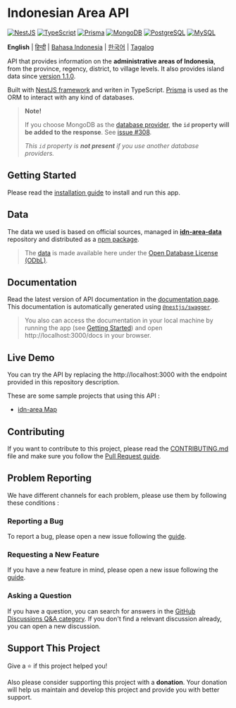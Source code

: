 <h1 align="">Indonesian Area API</h1>

<p>
  <a href="https://nestjs.com"><img alt="NestJS" src="https://img.shields.io/badge/-NestJS-ea2845?style=flat-square&logo=nestjs&logoColor=white" /></a>
  <a href="https://www.typescriptlang.org"><img alt="TypeScript" src="https://img.shields.io/badge/-TypeScript-007ACC?style=flat-square&logo=typescript&logoColor=white" /></a>
  <a href="https://www.prisma.io"><img alt="Prisma" src="https://img.shields.io/badge/-Prisma-1B222D?style=flat-square&logo=prisma&logoColor=white" /></a>
  <a href="https://www.mongodb.com"><img alt="MongoDB" src="https://img.shields.io/badge/-MongoDB-47A248?style=flat-square&logo=mongodb&logoColor=white" /></a>
  <a href="https://www.postgresql.org"><img alt="PostgreSQL" src="https://img.shields.io/badge/-PostgreSQL-657991?style=flat-square&logo=postgresql&logoColor=white" /></a>
  <a href="https://www.mysql.com"><img alt="MySQL" src="https://img.shields.io/badge/-MySQL-00688F?style=flat-square&logo=mysql&logoColor=white" /></a>
</p>

**English** | [हिन्दी](docs/README_hi.md) | [Bahasa Indonesia](docs/README_id.md) | [한국어](docs/README_ko.md) | [Tagalog](docs/README_tl.md)

API that provides information on the **administrative areas of Indonesia**, from the province, regency, district, to village levels. It also provides island data since [version 1.1.0](https://github.com/fityannugroho/idn-area/releases/tag/v1.1.0).

Built with [NestJS framework](https://nestjs.com) and writen in TypeScript. [Prisma](https://www.prisma.io) is used as the ORM to interact with any kind of databases.

> **Note!**
>
> If you choose MongoDB as the [database provider](/docs/installation.md#prerequisite), **the `id` property will be added to the response**. See [issue #308](https://github.com/fityannugroho/idn-area/issues/308).
>
> _This `id` property is **not present** if you use another database providers._

## Getting Started

Please read the [installation guide](docs/installation.md) to install and run this app.

## Data

The data we used is based on official sources, managed in [**idn-area-data**](https://github.com/fityannugroho/idn-area-data) repository and distributed as a [npm package](https://www.npmjs.com/package/idn-area-data).

> The [data](https://github.com/fityannugroho/idn-area-data/tree/main/data) is made available here under the [Open Database License (ODbL)](https://github.com/fityannugroho/idn-area-data/blob/main/data/LICENSE.md).

## Documentation

Read the latest version of API documentation in the [documentation page](https://idn-area.up.railway.app/docs). This documentation is automatically generated using [`@nestjs/swagger`](https://docs.nestjs.com/openapi/introduction).

> You also can access the documentation in your local machine by running the app (see [Getting Started](#getting-started)) and open http://localhost:3000/docs in your browser.

## Live Demo

You can try the API by replacing the http://localhost:3000 with the endpoint provided in this repository description.

These are some sample projects that using this API :

- [idn-area Map](https://github.com/fityannugroho/idn-area-map)

## Contributing

If you want to contribute to this project, please read the [CONTRIBUTING.md](CONTRIBUTING.md) file and make sure you follow the [Pull Request guide](CONTRIBUTING.md#submitting-a-pull-request).

## Problem Reporting

We have different channels for each problem, please use them by following these conditions :

### Reporting a Bug

To report a bug, please open a new issue following the [guide](CONTRIBUTING.md#submitting-an-issue).

### Requesting a New Feature

If you have a new feature in mind, please open a new issue following the [guide](CONTRIBUTING.md#submitting-an-issue).

### Asking a Question

If you have a question, you can search for answers in the [GitHub Discussions Q&A category](https://github.com/fityannugroho/idn-area/discussions/categories/q-a). If you don't find a relevant discussion already, you can open a new discussion.

## Support This Project

Give a ⭐️ if this project helped you!

Also please consider supporting this project with a **donation**. Your donation will help us maintain and develop this project and provide you with better support.
